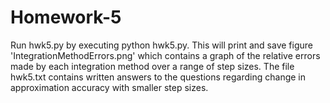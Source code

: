 # Homework-5
Run hwk5.py by executing python hwk5.py. This will print and save figure 'IntegrationMethodErrors.png' which contains 
a graph of the relative errors made by each integration method over a range of step sizes. The file hwk5.txt contains 
written answers to the questions regarding change in approximation accuracy with smaller step sizes.
